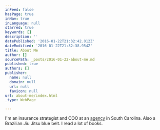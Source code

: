 ```yaml
---
inFeed: false
hasPage: true
inNav: true
inLanguage: null
starred: true
keywords: []
description: ''
datePublished: '2016-01-22T21:32:42.012Z'
dateModified: '2016-01-22T21:32:38.954Z'
title: About Me
author: []
sourcePath: _posts/2016-01-22-about-me.md
published: true
authors: []
publisher:
  name: null
  domain: null
  url: null
  favicon: null
url: about-me/index.html
_type: WebPage

---
```

I'm an insurance strategist and COO at an [agency][0] in South Carolina. Also a Brazilian Jiu Jitsu blue belt. I read a lot of books. 

[0]: http://peoplesfirstinsurance.com/